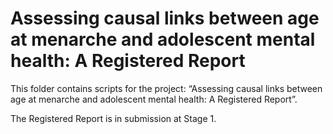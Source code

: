 Assessing causal links between age at menarche and adolescent mental
health: A Registered Report
================

This folder contains scripts for the project: “Assessing causal links
between age at menarche and adolescent mental health: A Registered
Report”.

The Registered Report is in submission at Stage 1.
